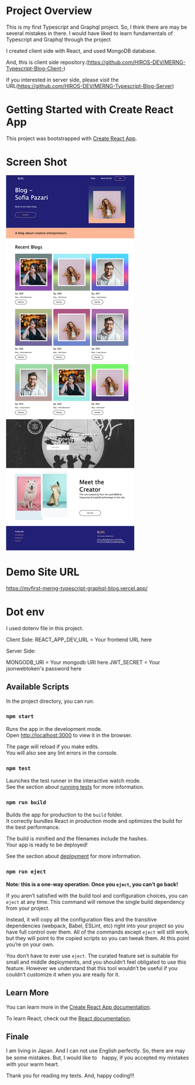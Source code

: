 # Project Overview

This is my first Typescript and Graphql project.
So, I think there are may be several mistakes in there.
I would have liked to learn fundamentals of Typescript and Graphql through the project

I created client side with React, and used MongoDB database.

And, this is client side repository.(https://github.com/HIROS-DEV/MERNG-Typescript-Blog-Client-)

If you interested in server side, please visit the URL(https://github.com/HIROS-DEV/MERNG-Typescript-Blog-Server)

# Getting Started with Create React App

This project was bootstrapped with [Create React App](https://github.com/facebook/create-react-app).

# Screen Shot

<img src="./screen.png"/>

# Demo Site URL

https://myfirst-merng-typescript-graphql-blog.vercel.app/


# Dot env

I used dotenv file in this project.

Client Side:
REACT_APP_DEV_URL = Your frontend URL here

Server Side:

MONGODB_URI = Your mongodb URI here
JWT_SECRET = Your jsonwebtoken's password here

## Available Scripts

In the project directory, you can run:

### `npm start`

Runs the app in the development mode.\
Open [http://localhost:3000](http://localhost:3000) to view it in the browser.

The page will reload if you make edits.\
You will also see any lint errors in the console.

### `npm test`

Launches the test runner in the interactive watch mode.\
See the section about [running tests](https://facebook.github.io/create-react-app/docs/running-tests) for more information.

### `npm run build`

Builds the app for production to the `build` folder.\
It correctly bundles React in production mode and optimizes the build for the best performance.

The build is minified and the filenames include the hashes.\
Your app is ready to be deployed!

See the section about [deployment](https://facebook.github.io/create-react-app/docs/deployment) for more information.

### `npm run eject`

**Note: this is a one-way operation. Once you `eject`, you can’t go back!**

If you aren’t satisfied with the build tool and configuration choices, you can `eject` at any time. This command will remove the single build dependency from your project.

Instead, it will copy all the configuration files and the transitive dependencies (webpack, Babel, ESLint, etc) right into your project so you have full control over them. All of the commands except `eject` will still work, but they will point to the copied scripts so you can tweak them. At this point you’re on your own.

You don’t have to ever use `eject`. The curated feature set is suitable for small and middle deployments, and you shouldn’t feel obligated to use this feature. However we understand that this tool wouldn’t be useful if you couldn’t customize it when you are ready for it.

## Learn More

You can learn more in the [Create React App documentation](https://facebook.github.io/create-react-app/docs/getting-started).

To learn React, check out the [React documentation](https://reactjs.org/).

## Finale

I am living in Japan. And I can not use English perfectly.
So, there are may be some mistakes.
But, I would like to　happy, if you accepted my mistakes with your warm heart.

Thank you for reading my texts.
And, happy coding!!!